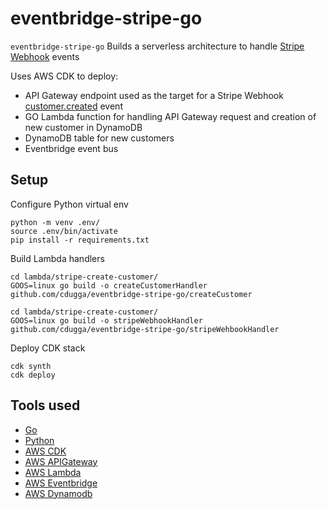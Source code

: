 
# eventbridge-stripe-go 

`eventbridge-stripe-go` Builds a serverless architecture to handle [Stripe Webhook](https://stripe.com/docs/api/webhook_endpoints) events 

Uses AWS CDK to deploy:
* API Gateway endpoint used as the target for a Stripe Webhook [customer.created](https://stripe.com/docs/api/events/types#event_types-customer.created) event
* GO Lambda function for handling API Gateway request and creation of new customer in DynamoDB
* DynamoDB table for new customers 
* Eventbridge event bus


## Setup 

Configure Python virtual env
```
python -m venv .env/
source .env/bin/activate
pip install -r requirements.txt
```

Build Lambda handlers
```
cd lambda/stripe-create-customer/
GOOS=linux go build -o createCustomerHandler github.com/cdugga/eventbridge-stripe-go/createCustomer

cd lambda/stripe-create-customer/
GOOS=linux go build -o stripeWebhookHandler github.com/cdugga/eventbridge-stripe-go/stripeWehbookHandler
```

Deploy CDK stack
```
cdk synth
cdk deploy
```

## Tools used
* [Go](https://golang.org/)
* [Python](https://www.python.org/)
* [AWS CDK](https://github.com/aws/aws-cdk)
* [AWS APIGateway](https://aws.amazon.com/api-gateway/)
* [AWS Lambda](https://aws.amazon.com/lambda/)
* [AWS Eventbridge](https://aws.amazon.com/eventbridge/)
* [AWS Dynamodb](https://aws.amazon.com/dynamodb/)
